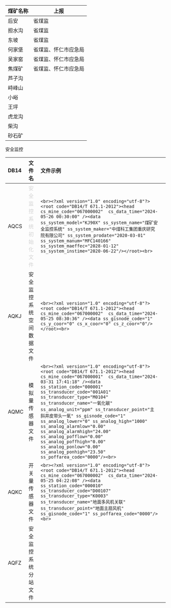 
| 煤矿名称 | 上报         |
| ---- | ---------- |
| 后安   | 省煤监        |
| 担水沟  | 省煤监        |
| 东坡   | 省煤监        |
| 何家堡  | 省煤监、怀仁市应急局 |
| 吴家窑  | 省煤监、怀仁市应急局 |
| 焦煤矿  | 省煤监、怀仁市应急局 |
| 芦子沟  |            |
| 峙峰山  |            |
| 小峪   |            |
| 王坪   |            |
| 虎龙沟  |            |
| 柴沟   |            |
| 砂石矿  |            |

安全监控

| DB14 | 文件名                                                         | 文件示例                                                                                                                                                                                                                                                                                                                                                                                                                                                                                                                                                                           |     |
| :--- | :---------------------------------------------------------- | :----------------------------------------------------------------------------------------------------------------------------------------------------------------------------------------------------------------------------------------------------------------------------------------------------------------------------------------------------------------------------------------------------------------------------------------------------------------------------------------------------------------------------------------------------------------------------- | --- |
| AQCS | <span style="color: rgb(209, 209, 209);">安全监控系统初始化文件</span> | ```<br><?xml version="1.0" encoding="utf-8"?><root code="DB14/T 671.1-2012"><head cs_mine_code="067000002"  cs_data_time="2024-05-26 00:30:00" /><data ss_system_model="KJ90X" ss_system_name="煤矿安全监控系统" ss_system_maker="中煤科工集团重庆研究院有限公司" ss_system_prodate="2020-03-01" ss_system_manum="MFC140166" ss_system_maeffec="2028-01-12" ss_system_instime="2020-06-22"/></root><br>```                                                                                                                                                                                            |     |
| AQKJ | 安全监控系统空间数据文件                                                | ```<br><?xml version="1.0" encoding="utf-8"?><root code="DB14/T 671.1-2012"><head cs_mine_code="067000002"  cs_data_time="2024-05-25 08:30:36" /><data ss_gisnode_code="1" cs_y_coor="0" cs_x_coor="0" cs_z_coor="0"/></root><br>```                                                                                                                                                                                                                                                                                                                                           |     |
| AQMC | 模拟量传感器文件                                                    | ```<br><?xml version="1.0" encoding="utf-8"?><root code="DB14/T 671.1-2012"><head cs_mine_code="067000001"  cs_data_time="2024-03-31 17:41:18" /><data ss_station_code="000001" ss_transducer_code="001A01" ss_transducer_type="M0104" ss_transducer_name="一氧化碳" ss_analog_unit="ppm" ss_transducer_point="主斜井皮带头一氧" ss_gisnode_code="1" ss_analog_lower="0" ss_analog_high="1000" ss_analog_alarmlow="0.00" ss_analog_alarmhigh="24.00" ss_analog_pofflow="0.00" ss_analog_poffhigh="0.00" ss_analog_ponlow="0.00" ss_analog_ponhigh="23.50" ss_poffarea_code="0000"/><br>``` |     |
| AQKC | 开关量传感器文件                                                    | ```<br><?xml version="1.0" encoding="utf-8"?><root code="DB14/T 671.1-2012"><head cs_mine_code="067000002"  cs_data_time="2024-05-25 04:22:08" /><data ss_station_code="000010" ss_transducer_code="D00107" ss_transducer_type="K0003" ss_transducer_name="地面多风机关联" ss_transducer_point="地面主扇风机" ss_gisnode_code="1" ss_poffarea_code="0000"/><br>```                                                                                                                                                                                                                          |     |
| AQFZ | 安全监控系统分站文件                                                  |                                                                                                                                                                                                                                                                                                                                                                                                                                                                                                                                                                                |     |
